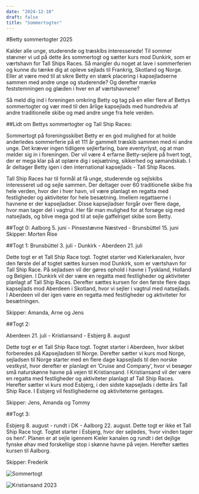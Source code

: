 ```yaml
---
date: "2024-12-10"
draft: false
title: "Sommertogter"
---
```


#Betty sommertogter 2025

Kalder alle unge, studerende og træskibs interesserede! 
Til sommer stævner vi ud på dette års sommertogt og sætter kurs mod Dunkirk, som er værtshavn for Tall Ships Races. 
Så mangler du noget at lave i sommerferien og kunne du tænke dig at opleve sejlads til Frankrig, Skotland og Norge. Eller at være med til at sikre Betty en stærk placering i kapsejladserne sammen med andre unge og studerende? Og derefter mærke feststemningen og glæden i hver en af værtshavnene? 

Så meld dig ind i foreningen omkring Betty og tag på en eller flere af Bettys sommertogter og vær med til den årlige kapsejlads med hundredvis af andre traditionelle skibe og mød andre unge fra hele verden. 

##Lidt om Bettys sommertogter og Tall Ship Races:

Sommertogt på foreningsskibet Betty er en god mulighed for at holde anderledes sommerferie på et 111 år gammelt træskib sammen med ni andre unge. Det kræver ingen tidligere sejlerfaring, bare eventyrlyst, og at man melder sig in i foreningen. Der vil være 4 erfarne Betty-sejlere på hvert togt, der er mega klar på at oplære dig i sejsætning, sikkerhed og sømandskab.
I år deltager Betty igen i den international kapsejlads - Tall Ship Races. 

Tall Ship Races har til formål at få unge, studerende og sejlskibs interesseret ud og sejle sammen. Der deltager over 60 traditionelle skibe fra hele verden, hvor der i hver havn, vil være planlagt en regatta med festligheder og aktiviteter for hele besætning. Imellem regattaerne i havnene er der kapsejladser. Disse kapsejladser forgår over flere dage, hvor man tager del i vagtrul. Her får man mulighed for at forsøge sig med natsejlads, og blive mega god til at sejle gaffelriget skibe som Betty. 


##Togt 0:
Aalborg 5. juni - Pinsestævne Næstved - Brunsbüttel 15. juni
Skipper: Morten Rise

##Togt 1:
Brunsbüttel 3. juli - Dunkirk - Aberdeen 21. juli 

Dette togt er et Tall Ship Race togt. Togtet starter ved Kielerkanalen, hvor den første del af togtet sættes kursen mod Dunkirk, som er værtshavn for Tall Ship Race. På sejladsen vil der gøres ophold i havne i Tyskland, Holland og Belgien. I Dunkirk vil der være en regatta med festligheder og aktiviteter planlagt af Tall Ship Races. Derefter sættes kursen for den første flere dags kapsejlads mod Aberdeen i Skotland, hvor vi sejler i vagtrul med natsejlads. I Aberdeen vil der igen være en regatta med festligheder og aktiviteter for besætningen. 

Skipper:  Amanda, Arne og Jens

##Togt 2:

Aberdeen 21. juli - Kristiansand - Esbjerg 8. august 

Dette togt er et Tall Ship Race togt. Togtet starter i Aberdeen, hvor skibet forberedes på Kapsejladsen til Norge. Derefter sætter vi kurs mod Norge, sejladsen til Norge starter med en flere dage kapsejlads til den norske vestkyst, hvor derefter er planlagt en ’Cruise and Company’, hvor vi besøger små naturskønne havne på vejen til Kristiansand. I Kristiansand vil der være en regatta med festligheder og aktiviteter planlagt af Tall Ship Races. Herefter sætter vi kurs mod Esbjerg, i den sidste kapsejlads i dette års Tall Ship Race. I Esbjerg vil festlighederne og aktiviteterne gentages.

Skipper: Jens, Amanda og Tommy

##Togt 3:

Esbjerg 8. august - rundt i DK - Aalborg 22. august. 
Dette togt er ikke et Tall Ship Race togt. Togtet starter i Esbjerg, hvor der sejledes, ’hvor vinden tager os hen!’. Planen er at sejle igennem Kieler kanalen og rundt i det dejlige fynske øhav med forskellige stop i skønne havne på vejen. Herefter sættes kursen til Aalborg.

Skipper: Frederik 
 



![Sommertogt](/img/Tall_ship_race.png)

![Kristiansand 2023](/img/kristiansand2023.jpg)
